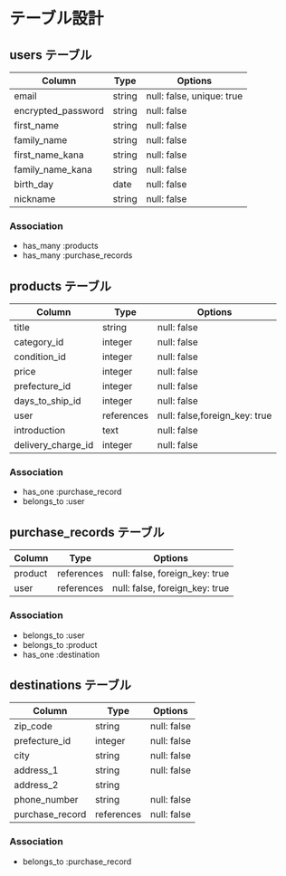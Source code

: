 
# テーブル設計

## users テーブル

| Column             | Type   | Options                    |
| ------------------ | ------ | -------------------------- |
| email              | string | null: false, unique: true  |
| encrypted_password | string | null: false                |
| first_name         | string | null: false                |
| family_name        | string | null: false                |
| first_name_kana    | string | null: false                |
| family_name_kana   | string | null: false                |
| birth_day          | date   | null: false                |
| nickname           | string | null: false                |

### Association

- has_many :products
- has_many :purchase_records


## products テーブル

| Column             | Type       | Options                        |
| ------------------ | ---------- | ------------------------------ |
| title              | string     | null: false                    |
| category_id        | integer    | null: false                    |
| condition_id       | integer    | null: false                    |
| price              | integer    | null: false                    |
| prefecture_id      | integer    | null: false                    |
| days_to_ship_id    | integer    | null: false                    |
| user               | references | null: false,foreign_key: true  |
| introduction       | text       | null: false                    |
| delivery_charge_id | integer    | null: false                    |


### Association

- has_one :purchase_record
- belongs_to :user

## purchase_records テーブル

| Column      | Type       | Options                        |
| ----------- | ---------- | ------------------------------ |
| product     | references | null: false, foreign_key: true |
| user        | references | null: false, foreign_key: true |

### Association

- belongs_to :user
- belongs_to :product
- has_one :destination


## destinations テーブル

| Column             | Type       | Options                        |
| ------------------ | ---------- | ------------------------------ |
| zip_code           | string     | null: false                    |
| prefecture_id      | integer    | null: false                    |
| city               | string     | null: false                    |
| address_1          | string     | null: false                    |
| address_2          | string     |                                |
| phone_number       | string     | null: false                    |
|purchase_record     |references  | null: false                    |


### Association
- belongs_to :purchase_record
